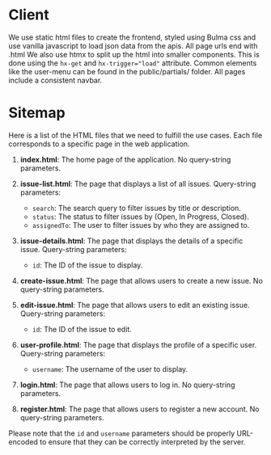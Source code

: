 # Client

We use static html files to create the frontend, 
styled using Bulma css and use vanilla javascript to load json data from the apis.
All page urls end with .html
We also use htmx to split up the html into smaller components. 
This is done using the `hx-get` and `hx-trigger="load"` attribute.
Common elements like the user-menu can be found in the public/partials/ folder.
All pages include a consistent navbar.

# Sitemap

Here is a list of the HTML files that we need to fulfill the use cases. Each file corresponds to a specific page in the web application.

1. **index.html**: The home page of the application. No query-string parameters.

2. **issue-list.html**: The page that displays a list of all issues. Query-string parameters:
    - `search`: The search query to filter issues by title or description.
    - `status`: The status to filter issues by (Open, In Progress, Closed).
    - `assignedTo`: The user to filter issues by who they are assigned to.

3. **issue-details.html**: The page that displays the details of a specific issue. Query-string parameters:
    - `id`: The ID of the issue to display.

4. **create-issue.html**: The page that allows users to create a new issue. No query-string parameters.

5. **edit-issue.html**: The page that allows users to edit an existing issue. Query-string parameters:
    - `id`: The ID of the issue to edit.

6. **user-profile.html**: The page that displays the profile of a specific user. Query-string parameters:
    - `username`: The username of the user to display.

7. **login.html**: The page that allows users to log in. No query-string parameters.

8. **register.html**: The page that allows users to register a new account. No query-string parameters.

Please note that the `id` and `username` parameters should be properly URL-encoded to ensure that they can be correctly interpreted by the server.

